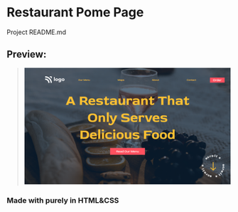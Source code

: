 # Restaurant Pome Page

Project README.md

## Preview:

> ![](./preview.png)

### Made with purely in HTML&CSS
